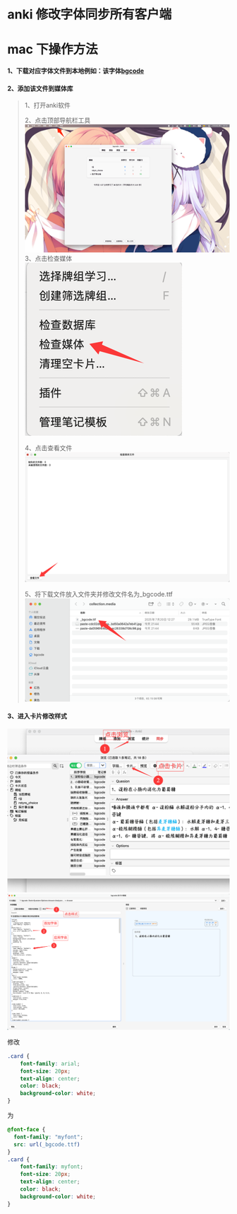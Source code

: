 # anki 修改字体同步所有客户端
# mac 下操作方法
#### 1、下载对应字体文件到本地例如：该字体[bgcode](https://ghfast.top/https://raw.githubusercontent.com/bgvioletsky/anki/main/font/bgcode.ttf)
#### 2、添加该文件到媒体库
>1、打开anki软件 
>
>2、点击顶部导航栏工具
![alt text](image/1.png)
>3、点击检查媒体
![alt text](image/2.png)
>
>4、点击查看文件
![alt text](image/3.png)
>
>5、将下载文件放入文件夹并修改文件名为_bgcode.ttf
![alt text](image/4.png)

#### 3、进入卡片修改样式
![alt text](image/5.png)
![alt text](image/6.png)

修改
```css
.card {
    font-family: arial;
    font-size: 20px;
    text-align: center;
    color: black;
    background-color: white;
}
```
为
```css
@font-face {
  font-family: "myfont";
  src: url(_bgcode.ttf)
}
.card {
    font-family: myfont;
    font-size: 20px;
    text-align: center;
    color: black;
    background-color: white;
}
```